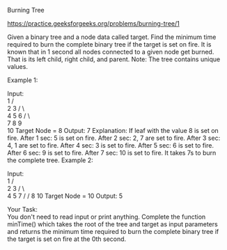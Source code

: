 Burning Tree

https://practice.geeksforgeeks.org/problems/burning-tree/1

Given a binary tree and a node data called target. Find the minimum time required to burn the complete binary tree if the target is set on fire. It is known that in 1 second all nodes connected to a given node get burned. That is its left child, right child, and parent.
Note: The tree contains unique values.


Example 1:

Input:      
          1
        /   \
      2      3
    /  \      \
   4    5      6
       / \      \
      7   8      9
                   \
                   10
Target Node = 8
Output: 7
Explanation: If leaf with the value 
8 is set on fire. 
After 1 sec: 5 is set on fire.
After 2 sec: 2, 7 are set to fire.
After 3 sec: 4, 1 are set to fire.
After 4 sec: 3 is set to fire.
After 5 sec: 6 is set to fire.
After 6 sec: 9 is set to fire.
After 7 sec: 10 is set to fire.
It takes 7s to burn the complete tree.
Example 2:

Input:      
          1
        /   \
      2      3
    /  \      \
   4    5      7
  /    / 
 8    10
Target Node = 10
Output: 5

Your Task:  
You don't need to read input or print anything. Complete the function minTime() which takes the root of the tree and target as input parameters and returns the minimum time required to burn the complete binary tree if the target is set on fire at the 0th second.
